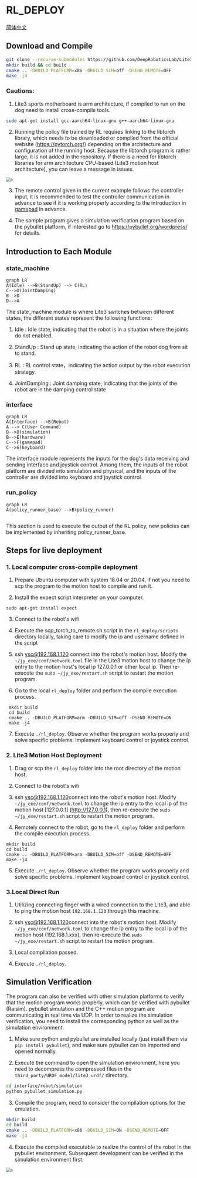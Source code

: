 # RL_DEPLOY

[简体中文](./README.md)

## Download and Compile

```bash
git clone --recurse-submodules https://github.com/DeepRoboticsLab/Lite3_rl_deploy.git
mkdir build && cd build
cmake .. -DBUILD_PLATFORM=x86 -DBUILD_SIM=off -DSEND_REMOTE=OFF 
make -j4
```

### Cautions:

1. Lite3 sports motherboard is arm architecture, if compiled to run on the dog need to install cross-compile tools.

```bash
sudo apt-get install gcc-aarch64-linux-gnu g++-aarch64-linux-gnu
```

2. Running the policy file trained by RL requires linking to the libtorch library, which needs to be downloaded or compiled from the official website (https://pytorch.org/) depending on the architecture and configuration of the running host. Because the libtorch program is rather large, it is not added in the repository. If there is a need for libtorch libraries for arm architecture CPU-based (Lite3 motion host architecture), you can leave a message in issues.

<img src="./doc/libtorch.png" alt="a" style="zoom:75%;" />

3. The remote control given in the current example follows the controller input, it is recommended to test the controller communication in advance to see if it is working properly according to the introduction in [gamepad](https://github.com/DeepRoboticsLab/gamepad.git) in advance.

4. The sample program gives a simulation verification program based on the pybullet platform, if interested go to https://pybullet.org/wordpress/ for details.



## Introduction to Each Module

### state_machine


```mermaid
graph LR
A(Idle) -->B(StandUp) --> C(RL) 
C-->D(JointDamping)
B-->D
D-->A

```

The state_machine module is where Lite3 switches between different states, the different states represent the following functions:

1. Idle : Idle state, indicating that the robot is in a situation where the joints do not enabled.

2. StandUp : Stand up state, indicating the action of the robot dog from sit to stand.

3. RL : RL control state，indicating the action output by the robot execution strategy.

4. JointDamping : Joint damping state, indicating that the joints of the robot are in the damping control state

### interface

```mermaid
graph LR
A(Interface) -->B(Robot)
A --> C(User Command)
B-->D(simulation)
B-->E(hardware)
C-->F(gamepad)
C-->G(keyboard)

```

The interface module represents the inputs for the dog's data receiving and sending interface and joystick control. Among them, the inputs of the robot platform are divided into simulation and physical, and the inputs of the controller are divided into keyboard and joystick control.

### run_policy

```mermaid
graph LR
A(policy_runner_base) -->B(policy_runner)


```

This section is used to execute the output of the RL policy, new policies can be implemented by inheriting policy_runner_base.



## Steps for live deployment

### 1. Local computer cross-compile deployment

1. Prepare Ubuntu computer with system 18.04 or 20.04, if not you need to scp the program to the motion host to compile and run it.

2. Install the expect script interpreter on your computer. 

```shell
sudo apt-get install expect
```

3. Connect to the robot's wifi 

4. Execute the scp_torch_to_remote.sh script in the `rl_deploy/scripts` directory locally, taking care to modify the ip and username defined in the script 

5. ssh [ysc@192.168.1.120](mailto:ysc@192.168.1.120) connect into the robot's motion host. Modify the `~/jy_exe/conf/network.toml` file in the Lite3 motion host to change the ip entry to the motion host's local ip 127.0.0.1 or other local ip. Then re-execute the `sudo ~/jy_exe/restart.sh` script to restart the motion program.

6. Go to the local `rl_deploy` folder and perform the compile execution process.

```shell
 mkdir build 
 cd build 
 cmake .. -DBUILD_PLATFORM=arm -DBUILD_SIM=off -DSEND_REMOTE=ON 
 make -j4 
```

7. Execute `./rl_deploy`. Observe whether the program works properly and solve specific problems. Implement keyboard control or joystick control.



### 2. Lite3 Motion Host Deployment

1. Drag or scp the `rl_deploy` folder into the root directory of the motion host. 

2. Connect to the robot's wifi 

3. ssh [ysc@192.168.1.120](mailto:ysc@192.168.1.120)connect into the robot's motion host. Modify `~/jy_exe/conf/network.toml` to change the ip entry to the local ip of the motion host [127.0.0.1] (http://127.0.0.1), then re-execute the `sudo ~/jy_exe/restart.sh` script to restart the motion program. 

4. Remotely connect to the robot, go to the `rl_deploy` folder and perform the compile execution process. 

```shell
mkdir build 
cd build 
cmake .. -DBUILD_PLATFORM=arm -DBUILD_SIM=off -DSEND_REMOTE=OFF 
make -j4 
```

5. Execute `./rl_deploy`. Observe whether the program works properly and solve specific problems. Implement keyboard control or joystick control.



### 3.Local Direct Run

1. Utilizing connecting finger with a wired connection to the Lite3, and able to ping the motion host `192.168.1.120` through this machine.

2. ssh [ysc@192.168.1.120](mailto:ysc@192.168.1.120)connect into the robot's motion host. Modify `~/jy_exe/conf/network.toml` to change the ip entry to the local ip of the motion host (192.168.1.xxx), then re-execute the `sudo ~/jy_exe/restart.sh` script to restart the motion program.

3. Local compilation passed.

4. Execute `./rl_deploy`.



## Simulation Verification

The program can also be verified with other simulation platforms to verify that the motion program works properly, which can be verified with pybullet (Raisim). pybullet simulation and the C++ motion program are communicating in real time via UDP. In order to realize the simulation verification, you need to install the corresponding python as well as the simulation environment.

1. Make sure python and pybullet are installed locally (just install them via `pip install pybullet`), and make sure pybullet can be imported and opened normally.

2. Execute the command to open the simulation environment, here you need to decompress the compressed files in the `third_party/URDF_model/lite3_urdf/` directory.

```bash
cd interface/robot/simulation
python pybullet_simulation.py
```

3. Compile the program, need to consider the compilation options for the emulation.

```bash
mkdir build 
cd build 
cmake .. -DBUILD_PLATFORM=x86 -DBUILD_SIM=ON -DSEND_REMOTE=OFF 
make -j4 
```

4. Execute the compiled executable to realize the control of the robot in the pybullet environment. Subsequent development can be verified in the simulation environment first.

<img src="./doc/pybullet_sim.png" alt="a" style="zoom:75%;" />

